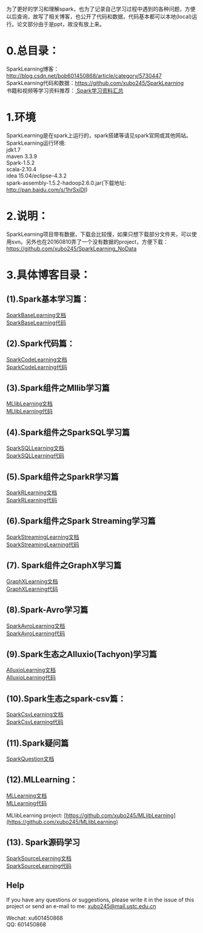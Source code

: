 
为了更好的学习和理解spark，也为了记录自己学习过程中遇到的各种问题，方便以后查询，故写了相关博客，也公开了代码和数据，代码基本都可以本地(local)运行。论文部分由于是ppt，故没有放上来。

# 0.总目录：
SparkLearning博客：http://blog.csdn.net/bob601450868/article/category/5730447  
SparkLearning代码和数据：https://github.com/xubo245/SparkLearning  
书籍和视频等学习资料推荐：<a href="https://github.com/xubo245/SparkLearning/blob/master/docs/Spark%E5%AD%A6%E4%B9%A0%E8%B5%84%E6%96%99%E6%B1%87%E6%80%BB.md"> Spark学习资料汇总 </a>

# 1.环境 
SparkLearning是在spark上运行的，spark搭建等请见spark官网或其他网站。
SparkLearning运行环境:  
jdk1.7  
maven 3.3.9   
Spark-1.5.2   
scala-2.10.4  
idea 15.04/eclipse-4.3.2    
spark-assembly-1.5.2-hadoop2.6.0.jar(下载地址: http://pan.baidu.com/s/1hrSxiDI)   


# 2.说明： 
SparkLearning项目带有数据，下载会比较慢，如果只想下载部分文件夹，可以使用svn。另外也在20160810弄了一个没有数据的project，方便下载：https://github.com/xubo245/SparkLearning_NoData

# 3.具体博客目录： 
## (1).Spark基本学习篇： 
[SparkBaseLearning文档](./docs/Spark/SparkBaseLearning)  
[SparkBaseLearning代码](./src/main/scala/org/apache/spark/examples)

## (2).Spark代码篇： 
[SparkCodeLearning文档](./docs/Spark/SparkCodeLearning)  
[SparkCodeLearning代码](./src/main/scala/org/apache/spark/rdd)

## (3).Spark组件之Mllib学习篇 
[MLlibLearning文档](./docs/Spark/MLlibLearning)  
[MLlibLearning代码](./src/main/scala/org/apache/spark/mllib)

## (4).Spark组件之SparkSQL学习篇 
[SparkSQLLearning文档](./docs/Spark/SparkSQLLearning)  
[SparkSQLLearning代码](./src/main/scala/org/apache/spark/sql)

## (5).Spark组件之SparkR学习篇 
[SparkRLearning文档](./docs/Spark/SparkRLearning)  
[SparkRLearning代码](./src/main/scala/org/apache/spark/R)

## (6).Spark组件之Spark Streaming学习篇 
[SparkStreamingLearning文档](./docs/Spark/SparkStreamingLearning)  
[SparkStreamingLearning代码](./src/main/scala/org/apache/spark/Streaming)

## (7). Spark组件之GraphX学习篇 
[GraphXLearning文档](./docs/Spark/GraphXLearning)  
[GraphXLearning代码](./src/main/scala/org/apache/spark/graphx)

## (8).Spark-Avro学习篇 
[SparkAvroLearning文档](./docs/Spark/SparkAvroLearning)  
[SparkAvroLearning代码](./src/main/scala/org/apache/spark/avro)

## (9).Spark生态之Alluxio(Tachyon)学习篇 
[AlluxioLearning文档](./docs/Spark/AlluxioLearning)  
[AlluxioLearning代码](./src/main/scala/org/apache/spark/tachyon)
 
## (10).Spark生态之spark-csv篇： 
[SparkCsvLearning文档](./docs/Spark/SparkCsvLearning)  
[SparkCsvLearning代码](./src/main/scala/org/apache/spark/sparkCSV)

## (11).Spark疑问篇 
[SparkQuestion文档](./docs/Spark/SparkQuestion)

## (12).MLLearning： 
[MLLearning文档](./docs/Spark/MLLearning)  
[MLLearning代码](./src/main/scala/org/apache/spark/ml)

MLlibLearning project: [https://github.com/xubo245/MLlibLearning](https://github.com/xubo245/MLlibLearning)

## (13). Spark源码学习
[SparkSourceLearning文档](./docs/SparkSourceLearning)  
[SparkSourceLearning代码](./src/main/scala/org/apache/spark/sourceCode)


## Help 
If you have any questions or suggestions, please write it in the issue of this project or send an e-mail to me: xubo245@mail.ustc.edu.cn

Wechat: xu601450868  
QQ: 601450868
